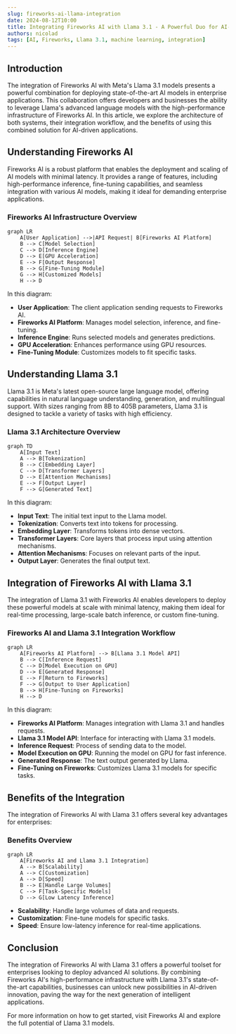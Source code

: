 ```yaml
---
slug: fireworks-ai-llama-integration
date: 2024-08-12T10:00
title: Integrating Fireworks AI with Llama 3.1 - A Powerful Duo for AI-Driven Applications
authors: nicolad
tags: [AI, Fireworks, Llama 3.1, machine learning, integration]
---
```


## Introduction

The integration of Fireworks AI with Meta's Llama 3.1 models presents a powerful combination for deploying state-of-the-art AI models in enterprise applications. This collaboration offers developers and businesses the ability to leverage Llama's advanced language models with the high-performance infrastructure of Fireworks AI. In this article, we explore the architecture of both systems, their integration workflow, and the benefits of using this combined solution for AI-driven applications.

## Understanding Fireworks AI

Fireworks AI is a robust platform that enables the deployment and scaling of AI models with minimal latency. It provides a range of features, including high-performance inference, fine-tuning capabilities, and seamless integration with various AI models, making it ideal for demanding enterprise applications.

### Fireworks AI Infrastructure Overview

```mermaid
graph LR
    A[User Application] -->|API Request| B[Fireworks AI Platform]
    B --> C[Model Selection]
    C --> D[Inference Engine]
    D --> E[GPU Acceleration]
    E --> F[Output Response]
    B --> G[Fine-Tuning Module]
    G --> H[Customized Models]
    H --> D
```

In this diagram:

- **User Application**: The client application sending requests to Fireworks AI.
- **Fireworks AI Platform**: Manages model selection, inference, and fine-tuning.
- **Inference Engine**: Runs selected models and generates predictions.
- **GPU Acceleration**: Enhances performance using GPU resources.
- **Fine-Tuning Module**: Customizes models to fit specific tasks.

## Understanding Llama 3.1

Llama 3.1 is Meta's latest open-source large language model, offering capabilities in natural language understanding, generation, and multilingual support. With sizes ranging from 8B to 405B parameters, Llama 3.1 is designed to tackle a variety of tasks with high efficiency.

### Llama 3.1 Architecture Overview

```mermaid
graph TD
    A[Input Text]
    A --> B[Tokenization]
    B --> C[Embedding Layer]
    C --> D[Transformer Layers]
    D --> E[Attention Mechanisms]
    E --> F[Output Layer]
    F --> G[Generated Text]
```

In this diagram:

- **Input Text**: The initial text input to the Llama model.
- **Tokenization**: Converts text into tokens for processing.
- **Embedding Layer**: Transforms tokens into dense vectors.
- **Transformer Layers**: Core layers that process input using attention mechanisms.
- **Attention Mechanisms**: Focuses on relevant parts of the input.
- **Output Layer**: Generates the final output text.

## Integration of Fireworks AI with Llama 3.1

The integration of Llama 3.1 with Fireworks AI enables developers to deploy these powerful models at scale with minimal latency, making them ideal for real-time processing, large-scale batch inference, or custom fine-tuning.

### Fireworks AI and Llama 3.1 Integration Workflow

```mermaid
graph LR
    A[Fireworks AI Platform] --> B[Llama 3.1 Model API]
    B --> C[Inference Request]
    C --> D[Model Execution on GPU]
    D --> E[Generated Response]
    E --> F[Return to Fireworks]
    F --> G[Output to User Application]
    B --> H[Fine-Tuning on Fireworks]
    H --> D
```

In this diagram:

- **Fireworks AI Platform**: Manages integration with Llama 3.1 and handles requests.
- **Llama 3.1 Model API**: Interface for interacting with Llama 3.1 models.
- **Inference Request**: Process of sending data to the model.
- **Model Execution on GPU**: Running the model on GPU for fast inference.
- **Generated Response**: The text output generated by Llama.
- **Fine-Tuning on Fireworks**: Customizes Llama 3.1 models for specific tasks.

## Benefits of the Integration

The integration of Fireworks AI with Llama 3.1 offers several key advantages for enterprises:

### Benefits Overview

```mermaid
graph LR
    A[Fireworks AI and Llama 3.1 Integration]
    A --> B[Scalability]
    A --> C[Customization]
    A --> D[Speed]
    B --> E[Handle Large Volumes]
    C --> F[Task-Specific Models]
    D --> G[Low Latency Inference]
```

- **Scalability**: Handle large volumes of data and requests.
- **Customization**: Fine-tune models for specific tasks.
- **Speed**: Ensure low-latency inference for real-time applications.

## Conclusion

The integration of Fireworks AI with Llama 3.1 offers a powerful toolset for enterprises looking to deploy advanced AI solutions. By combining Fireworks AI's high-performance infrastructure with Llama 3.1's state-of-the-art capabilities, businesses can unlock new possibilities in AI-driven innovation, paving the way for the next generation of intelligent applications.

For more information on how to get started, visit Fireworks AI and explore the full potential of Llama 3.1 models.
